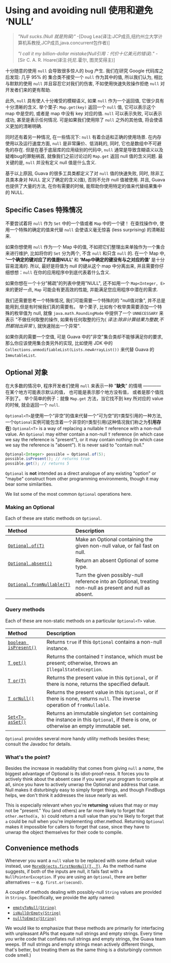 # Using and avoiding null 使用和避免 ‘NULL’

> *"Null sucks.(Null 就是狗屎)"* -[Doug Lea(译注:JCP成员,纽约州立大学计算机系教授,JCP成员,java.concurrent包作者)]
>
> *"I call it my billion-dollar mistake(Null引用：代价十亿美元的错误)."* - [Sir C. A. R. Hoare(译注:托尼.霍尔, 图灵奖得主)]

十分随意的使用 `null` 会导致很多惊人的 bug 产生. 我们在研究 Google 代码库之后发现:
几乎 95% 的 集合类不接受一个 `null` 作为其中的值, 所以我们认为, 相比与默默的使用 `null` 
并且容忍它对我们的伤害, 不如使用快速失败操作拒绝 `null` 对开发者们来的更有帮助.

此外, `null` 具有使人十分难受的模糊语义, 如果 `null` 作为一个返回值, 它很少具有十分清晰的含义.
举个栗子: `Map.get(key)` 返回一个 `null` 值, 它可以表示这个 map 中是空的, 或者是 map 
中没有 key 对应的值. `null` 可以表示失败, 可以表示成功, 甚至是表示任何情况.
可是如果我们使用除了 `null` 之外的其他值, 将会使语义更加的清晰明确.

同时还有着另一种情况, 在一些情况下: `null` 有着合适和正确的使用场景.
在内存使用以及运行速度方面, `null` 是非常廉价、低消耗的, 同时, 它也是数组中不可避免的存在.
但是在基于底层库的应用级别的代码中, `null` 通常是导致含糊语义以及疑难bug的罪魁祸首,
就像我们之前讨论过的 `Map.get` 返回 null 值的含义问题. 最关键的是, `null` 并没有定义 null 值是什么含义.

基于以上原因, Guava 的很多工具类都定义了对 `null` 值的快速失败, 同时, 
除非工具类本身对 NULL 定义了确定的含义(值), 否则不允许 null 值被使用.
并且, Guava 也提供了大量的方法, 在你有需要的时候, 能帮助你使用特定的值来代替结果集中的 NULL.

## Specific Cases 特殊情况

不要尝试着将 `null` 作为 `Set` 中的一个值或者 `Map` 中的一个键！ 在查找操作中, 
使用一个特殊的确定的值来代替 `null` 会使语义毫无惊喜 (less surprising) 的清晰起来.

如果你想使用 `null` 作为一个 Map 中的值, 不如把它们整理出来单独作为一个集合来进行维护,
比如将你的 `Set` 分为两个, 不含 `null` 和只含 `null` 的. 在一个 Map 中, **‘一个确定的键对应了的值是NULL’** 和
 **‘Map中确定的键没有与之对应的值’** 是十分容易混淆的. 所以, 最好是将值为 null 的键从这个 map 中分离出来,
 并且需要你仔细想想：`null` 在你的应用程序中到底代表着什么含义.

如果你想在一个十分"稀疏"的列表中使用"NULL", 还不如用一个 `Map<Integer, E>` 来的更好一点,
`Map` 可能会有更高效的性能, 并能满足您应用程序中潜在的需求.

我们还需要思考一个特殊情况, 我们可能需要一个特殊的的 "null值对象", 并不总是能用到,但是有时候我们真的需要有。
举个栗子, 比如有个枚举类需要添加一个特殊的枚举值为 null, 就像 `java.math.RoundingMode` 中提供了一个 `UNNECESSARY` 来表示 "不做任何取整的操作,
如果有任何取整的行为( _译注:除非计算结果为整数,不然都抛出异常_ ), 就快速抛出一个异常".

如果你真的需要一个空值, 可是 Guava 中的"非空"集合类却不能够满足你的要求,
那么你应该使用集合类另外的实现, 比如使用 JDK 中的 `Collections.unmodifiableList(Lists.newArrayList())`
来代替 Guava 的 `ImmutableList`.

## Optional 对象

在大多数的情况中, 程序开发者们使用 `null` 来表示一种 "**缺失**" 的情境 ———— 
在某个地方可能表示默认的值， 也可能是表示那个地方没有值， 或者是那个值找不到了。
举个简单的例子：就像 `Map.get` 方法，当它找不到 key 所对应的 value 的时候, 就会返回一个 `null`.

`Optional<T>`是使用一个“非空”的值来代替一个“可为空”的`T`类型引用的一种方法, 
一个`Optional`实例可能包含着一个非空的`T`类型引用(这种情况我们称之为**引用存在**)
`Optional<T>` is a way of replacing a nullable `T` reference with a non-null
value. An `Optional` may either contain a non-null `T` reference (in which case
we say the reference is "present"), or it may contain nothing (in which case we
say the reference is "absent"). It is never said to "contain null."

```java
Optional<Integer> possible = Optional.of(5);
possible.isPresent(); // returns true
possible.get(); // returns 5
```

`Optional` is **not** intended as a direct analogue of any existing "option" or
"maybe" construct from other programming environments, though it may bear some
similarities.

We list some of the most common `Optional` operations here.

### Making an Optional

Each of these are static methods on `Optional`.

Method                       | Description
:--------------------------- | :----------
[`Optional.of(T)`]           | Make an Optional containing the given non-null value, or fail fast on null.
[`Optional.absent()`]        | Return an absent Optional of some type.
[`Optional.fromNullable(T)`] | Turn the given possibly-null reference into an Optional, treating non-null as present and null as absent.

### Query methods

Each of these are non-static methods on a particular `Optional<T>` value.

Method                  | Description
:---------------------- | :----------
[`boolean isPresent()`] | Returns `true` if this `Optional` contains a non-null instance.
[`T get()`]             | Returns the contained `T` instance, which must be present; otherwise, throws an `IllegalStateException`.
[`T or(T)`]             | Returns the present value in this `Optional`, or if there is none, returns the specified default.
[`T orNull()`]          | Returns the present value in this `Optional`, or if there is none, returns `null`. The inverse operation of `fromNullable`.
[`Set<T> asSet()`]      | Returns an immutable singleton `Set` containing the instance in this `Optional`, if there is one, or otherwise an empty immutable set.

`Optional` provides several more handy utility methods besides these; consult
the Javadoc for details.

### What's the point?

Besides the increase in readability that comes from giving `null` a _name_, the
biggest advantage of Optional is its idiot-proof-ness. It forces you to actively
think about the absent case if you want your program to compile at all, since
you have to actively unwrap the Optional and address that case. Null makes it
disturbingly easy to simply forget things, and though FindBugs helps, we don't
think it addresses the issue nearly as well.

This is especially relevant when you're **returning** values that may or may not
be "present." You (and others) are far more likely to forget that
`other.method(a, b)` could return a null value than you're likely to forget that
`a` could be null when you're implementing other.method. Returning `Optional`
makes it impossible for callers to forget that case, since they have to unwrap
the object themselves for their code to compile.

## Convenience methods

Whenever you want a `null` value to be replaced with some default value instead,
use [`MoreObjects.firstNonNull(T, T)`]. As the method name suggests, if both of
the inputs are null, it fails fast with a `NullPointerException`. If you are
using an `Optional`, there are better alternatives -- e.g. `first.or(second)`.

A couple of methods dealing with possibly-null `String` values are provided in
`Strings`. Specifically, we provide the aptly named:

*   [`emptyToNull(String)`]
*   [`isNullOrEmpty(String)`]
*   [`nullToEmpty(String)`]

We would like to emphasize that these methods are primarily for interfacing with
unpleasant APIs that equate null strings and empty strings. Every time _you_
write code that conflates null strings and empty strings, the Guava team weeps.
(If null strings and empty strings mean actively different things, that's
better, but treating them as the same thing is a disturbingly common code
smell.)

[Doug Lea]: http://en.wikipedia.org/wiki/Doug_Lea
[Sir C. A. R. Hoare]: http://en.wikipedia.org/wiki/C._A._R._Hoare
[`Optional.of(T)`]: http://google.github.io/guava/releases/snapshot/api/docs/com/google/common/base/Optional.html#of-T-
[`Optional.absent()`]: http://google.github.io/guava/releases/snapshot/api/docs/com/google/common/base/Optional.html#absent--
[`Optional.fromNullable(T)`]: http://google.github.io/guava/releases/snapshot/api/docs/com/google/common/base/Optional.html#fromNullable-T-
[`boolean isPresent()`]: http://google.github.io/guava/releases/snapshot/api/docs/com/google/common/base/Optional.html#isPresent--
[`T get()`]: http://google.github.io/guava/releases/snapshot/api/docs/com/google/common/base/Optional.html#get--
[`T or(T)`]: http://google.github.io/guava/releases/snapshot/api/docs/com/google/common/base/Optional.html#or-T-
[`T orNull()`]: http://google.github.io/guava/releases/snapshot/api/docs/com/google/common/base/Optional.html#orNull--
[`Set<T> asSet()`]: http://google.github.io/guava/releases/snapshot/api/docs/com/google/common/base/Optional.html#asSet--
[`MoreObjects.firstNonNull(T, T)`]: http://google.github.io/guava/releases/snapshot/api/docs/com/google/common/base/MoreObjects.html#firstNonNull-T-T-
[`emptyToNull(String)`]: http://google.github.io/guava/releases/snapshot/api/docs/com/google/common/base/Strings.html#emptyToNull-java.lang.String-
[`isNullOrEmpty(String)`]: http://google.github.io/guava/releases/snapshot/api/docs/com/google/common/base/Strings.html#isNullOrEmpty-java.lang.String-
[`nullToEmpty(String)`]: http://google.github.io/guava/releases/snapshot/api/docs/com/google/common/base/Strings.html#nullToEmpty-java.lang.String-
